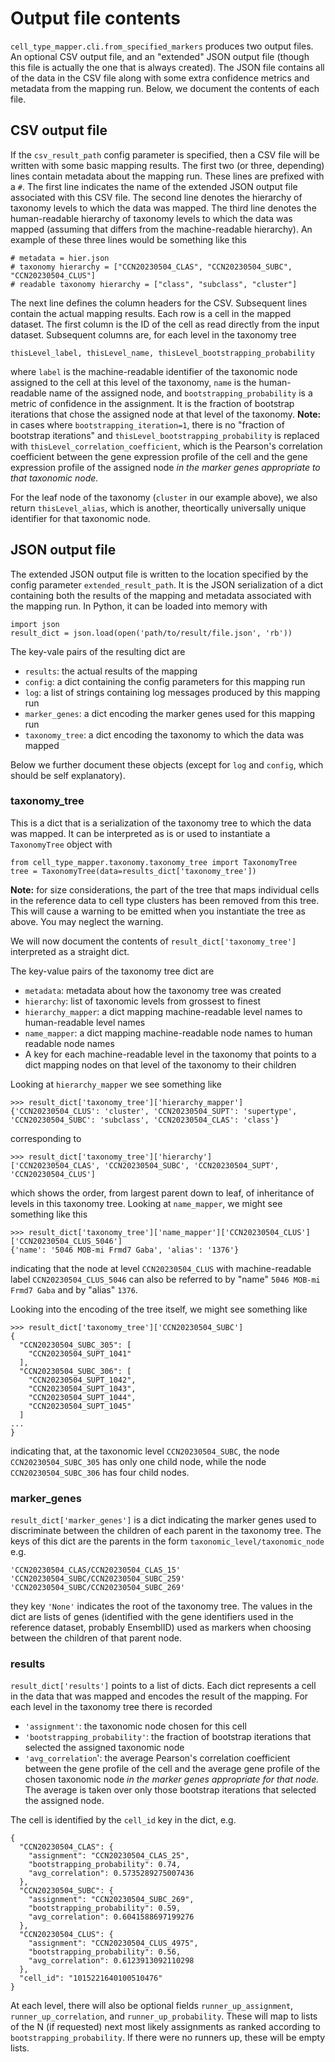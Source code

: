 # Output file contents

`cell_type_mapper.cli.from_specified_markers` produces two output files.
An optional CSV output file, and an "extended" JSON output file (though this
file is actually the one that is always created). The JSON file contains all
of the data in the CSV file along with some extra confidence metrics and
metadata from the mapping run. Below, we document the contents of each file.

## CSV output file

If the `csv_result_path` config parameter is specified, then a CSV file
will be written with some basic mapping results. The first two (or three,
depending) lines contain metadata about the mapping run. These lines are
prefixed with a `#`. The first line indicates the name of the extended
JSON output file associated with this CSV file. The second line denotes
the hierarchy of taxonomy levels to which the data was mapped. The third
line denotes the human-readable hierarchy of taxonomy levels to which the
data was mapped (assuming that differs from the machine-readable hierarchy).
An example of these three lines would be something like this

```
# metadata = hier.json
# taxonomy hierarchy = ["CCN20230504_CLAS", "CCN20230504_SUBC", "CCN20230504_CLUS"]
# readable taxonomy hierarchy = ["class", "subclass", "cluster"]
```

The next line defines the column headers for the CSV. Subsequent lines contain
the actual mapping results. Each row is a cell in the mapped dataset. The first
column is the ID of the cell as read directly from the input dataset. Subsequent
columns are, for each level in the taxonomy tree

```
thisLevel_label, thisLevel_name, thisLevel_bootstrapping_probability
```

where `label` is the machine-readable identifier of the taxonomic node assigned
to the cell at this level of the taxonomy, `name` is the human-readable name
of the assigned node, and `bootstrapping_probability` is a metric of confidence
in the assignment. It is the fraction of bootstrap iterations that chose
the assigned node at that level of the taxonomy. **Note:** in cases where
`bootstrapping_iteration=1`, there is no "fraction of bootstrap iterations" and
`thisLevel_bootstrapping_probability` is replaced with
`thisLevel_correlation_coefficient`, which is the Pearson's correlation
coefficient between the gene expression profile of the cell and the
gene expression profile of the assigned node *in the marker genes appropriate
to that taxonomic node.*

For the leaf node of the taxonomy (`cluster` in our example above), we also
return `thisLevel_alias`, which is another, theortically universally unique
identifier for that taxonomic node.

## JSON output file

The extended JSON output file is written to the location specified by the config
parameter `extended_result_path`. It is the JSON serialization of a dict
containing both the results of the mapping and metadata associated with the
mapping run. In Python, it can be loaded into memory with

```
import json
result_dict = json.load(open('path/to/result/file.json', 'rb'))
```

The key-vale pairs of the resulting dict are

- `results`: the actual results of the mapping
- `config`: a dict containing the config parameters for this mapping run
- `log`: a list of strings containing log messages produced by this mapping run
- `marker_genes`: a dict encoding the marker genes used for this mapping run
- `taxonomy_tree`: a dict encoding the taxonomy to which the data was mapped

Below we further document these objects (except for `log` and `config`, which
should be self explanatory).

### taxonomy_tree

This is a dict that is a serialization of the taxonomy tree to which the
data was mapped. It can be interpreted as is or used to instantiate a
`TaxonomyTree` object with

```
from cell_type_mapper.taxonomy.taxonomy_tree import TaxonomyTree
tree = TaxonomyTree(data=results_dict['taxonomy_tree'])
```

**Note:** for size considerations, the part of the tree that maps individual
cells in the reference data to cell type clusters has been removed from this
tree. This will cause a warning to be emitted when you instantiate the tree
as above. You may neglect the warning.

We will now document the contents of `result_dict['taxonomy_tree']` interpreted
as a straight dict.

The key-value pairs of the taxonomy tree dict are

- `metadata`: metadata about how the taxonomy tree was created
- `hierarchy`: list of taxonomic levels from grossest to finest
- `hierarchy_mapper`: a dict mapping machine-readable level names to
human-readable level names
- `name_mapper`: a dict mapping machine-readable node names to human readable node names
- A key for each machine-readable level in the taxonomy that points to a dict
mapping nodes on that level of the taxonomy to their children

Looking at `hierarchy_mapper` we see something like

```
>>> result_dict['taxonomy_tree']['hierarchy_mapper']
{'CCN20230504_CLUS': 'cluster', 'CCN20230504_SUPT': 'supertype', 'CCN20230504_SUBC': 'subclass', 'CCN20230504_CLAS': 'class'}
```

corresponding to

```
>>> result_dict['taxonomy_tree']['hierarchy']
['CCN20230504_CLAS', 'CCN20230504_SUBC', 'CCN20230504_SUPT', 'CCN20230504_CLUS']
```

which shows the order, from largest parent down to leaf, of inheritance of
levels in this taxonomy tree. Looking at `name_mapper`, we might see something like this

```
>>> result_dict['taxonomy_tree']['name_mapper']['CCN20230504_CLUS']['CCN20230504_CLUS_5046']
{'name': '5046 MOB-mi Frmd7 Gaba', 'alias': '1376'}
```

indicating that the node at level `CCN20230504_CLUS` with machine-readable
label `CCN20230504_CLUS_5046` can also be referred to by
"name" `5046 MOB-mi Frmd7 Gaba` and by "alias" `1376`.

Looking into the encoding of the tree itself, we might see something like

```
>>> result_dict['taxonomy_tree']['CCN20230504_SUBC']
{
  "CCN20230504_SUBC_305": [
    "CCN20230504_SUPT_1041"
  ],
  "CCN20230504_SUBC_306": [
    "CCN20230504_SUPT_1042",
    "CCN20230504_SUPT_1043",
    "CCN20230504_SUPT_1044",
    "CCN20230504_SUPT_1045"
  ]
...
}
```

indicating that, at the taxonomic level `CCN20230504_SUBC`, the node
`CCN20230504_SUBC_305` has only one child node, while the node
`CCN20230504_SUBC_306` has four child nodes.

### marker_genes

`result_dict['marker_genes']` is a dict indicating the marker genes used to
discriminate between the children of each parent in the taxonomy tree. The
keys of this dict are the parents in the form `taxonomic_level/taxonomic_node`
e.g.

```
'CCN20230504_CLAS/CCN20230504_CLAS_15'
'CCN20230504_SUBC/CCN20230504_SUBC_259'
'CCN20230504_SUBC/CCN20230504_SUBC_269'
```
they key `'None'` indicates the root of the taxonomy tree. The values in the
dict are lists of genes (identified with the gene identifiers used in the
reference dataset, probably EnsemblID) used as markers when choosing between
the children of that parent node.

### results

`result_dict['results']` points to a list of dicts. Each dict represents
a cell in the data that was mapped and encodes the result of the mapping.
For each level in the taxonomy tree there is recorded

- `'assignment'`: the taxonomic node chosen for this cell
- `'bootstrapping_probability'`: the fraction of bootstrap iterations that
selected the assigned taxonomic node
- `'avg_correlation`': the average Pearson's correlation coefficient between
the gene profile of the cell and the average gene profile of the chosen
taxonomic node *in the marker genes appropriate for that node.* The average
is taken over only those bootstrap iterations that selected the assigned
node.

The cell is identified by the `cell_id` key in the dict, e.g.

```
{
  "CCN20230504_CLAS": {
    "assignment": "CCN20230504_CLAS_25",
    "bootstrapping_probability": 0.74,
    "avg_correlation": 0.5735289275007436
  },
  "CCN20230504_SUBC": {
    "assignment": "CCN20230504_SUBC_269",
    "bootstrapping_probability": 0.59,
    "avg_correlation": 0.6041588697199276
  },
  "CCN20230504_CLUS": {
    "assignment": "CCN20230504_CLUS_4975",
    "bootstrapping_probability": 0.56,
    "avg_correlation": 0.6123913092110298
  },
  "cell_id": "1015221640100510476"
}
```

At each level, there will also be optional fields `runner_up_assignment`,
`runner_up_correlation`, and `runner_up_probability`. These will map
to lists of the N (if requested) next most likely assignments as
ranked according to `bootstrapping_probability`. If there were no
runners up, these will be empty lists.
